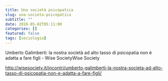 ```yaml
---
title: Una società psicopatica
slug: una-societa-psicopatica
subtitle: ""
date: 2016-05-02T05:11:00
categories: []
featured: false
tags: [sociologia]
---
```


Umberto Galimberti: la nostra società ad alto tasso di psicopatia non è adatta a fare figli - Wise SocietyWise Society

<http://wisesociety.it/incontri/umberto-galimberti-la-nostra-societa-ad-alto-tasso-di-psicopatia-non-e-adatta-a-fare-figli/>
